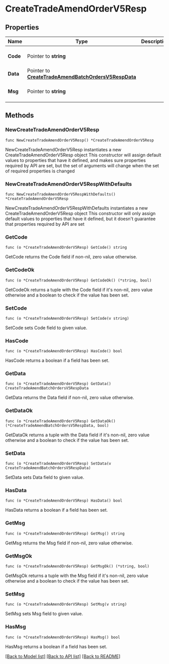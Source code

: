 # CreateTradeAmendOrderV5Resp

## Properties

Name | Type | Description | Notes
------------ | ------------- | ------------- | -------------
**Code** | Pointer to **string** |  | [optional] [default to ""]
**Data** | Pointer to [**CreateTradeAmendBatchOrdersV5RespData**](CreateTradeAmendBatchOrdersV5RespData.md) |  | [optional] 
**Msg** | Pointer to **string** |  | [optional] [default to ""]

## Methods

### NewCreateTradeAmendOrderV5Resp

`func NewCreateTradeAmendOrderV5Resp() *CreateTradeAmendOrderV5Resp`

NewCreateTradeAmendOrderV5Resp instantiates a new CreateTradeAmendOrderV5Resp object
This constructor will assign default values to properties that have it defined,
and makes sure properties required by API are set, but the set of arguments
will change when the set of required properties is changed

### NewCreateTradeAmendOrderV5RespWithDefaults

`func NewCreateTradeAmendOrderV5RespWithDefaults() *CreateTradeAmendOrderV5Resp`

NewCreateTradeAmendOrderV5RespWithDefaults instantiates a new CreateTradeAmendOrderV5Resp object
This constructor will only assign default values to properties that have it defined,
but it doesn't guarantee that properties required by API are set

### GetCode

`func (o *CreateTradeAmendOrderV5Resp) GetCode() string`

GetCode returns the Code field if non-nil, zero value otherwise.

### GetCodeOk

`func (o *CreateTradeAmendOrderV5Resp) GetCodeOk() (*string, bool)`

GetCodeOk returns a tuple with the Code field if it's non-nil, zero value otherwise
and a boolean to check if the value has been set.

### SetCode

`func (o *CreateTradeAmendOrderV5Resp) SetCode(v string)`

SetCode sets Code field to given value.

### HasCode

`func (o *CreateTradeAmendOrderV5Resp) HasCode() bool`

HasCode returns a boolean if a field has been set.

### GetData

`func (o *CreateTradeAmendOrderV5Resp) GetData() CreateTradeAmendBatchOrdersV5RespData`

GetData returns the Data field if non-nil, zero value otherwise.

### GetDataOk

`func (o *CreateTradeAmendOrderV5Resp) GetDataOk() (*CreateTradeAmendBatchOrdersV5RespData, bool)`

GetDataOk returns a tuple with the Data field if it's non-nil, zero value otherwise
and a boolean to check if the value has been set.

### SetData

`func (o *CreateTradeAmendOrderV5Resp) SetData(v CreateTradeAmendBatchOrdersV5RespData)`

SetData sets Data field to given value.

### HasData

`func (o *CreateTradeAmendOrderV5Resp) HasData() bool`

HasData returns a boolean if a field has been set.

### GetMsg

`func (o *CreateTradeAmendOrderV5Resp) GetMsg() string`

GetMsg returns the Msg field if non-nil, zero value otherwise.

### GetMsgOk

`func (o *CreateTradeAmendOrderV5Resp) GetMsgOk() (*string, bool)`

GetMsgOk returns a tuple with the Msg field if it's non-nil, zero value otherwise
and a boolean to check if the value has been set.

### SetMsg

`func (o *CreateTradeAmendOrderV5Resp) SetMsg(v string)`

SetMsg sets Msg field to given value.

### HasMsg

`func (o *CreateTradeAmendOrderV5Resp) HasMsg() bool`

HasMsg returns a boolean if a field has been set.


[[Back to Model list]](../README.md#documentation-for-models) [[Back to API list]](../README.md#documentation-for-api-endpoints) [[Back to README]](../README.md)


